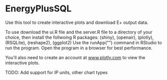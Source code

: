 EnergyPlusSQL
=============
Use this tool to create interactive plots and download E+ output data.

To use download the ui.R file and the server.R file to a directory of your choice, then install the follwoing R packages:
(shiny),
(openair),
(plotly),
(RSQLite),
(reshape2),
(ggplot2)
Use the runApp("<DirectoryOfYourChoice>") command in RStudio to run the program. Open the program in a browser for best performance. 

You'll also need to create an account at www.plotly.com to view the interactive plots.

TODO: Add support for IP units, other chart types
